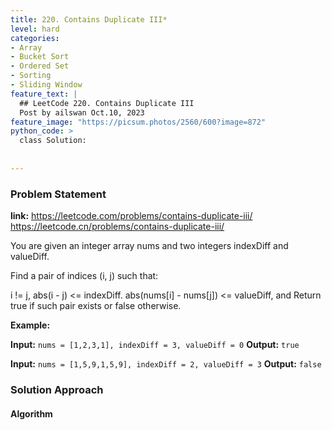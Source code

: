 ```yaml
---
title: 220. Contains Duplicate III*
level: hard
categories:
- Array
- Bucket Sort
- Ordered Set
- Sorting
- Sliding Window
feature_text: |
  ## LeetCode 220. Contains Duplicate III
  Post by ailswan Oct.10, 2023
feature_image: "https://picsum.photos/2560/600?image=872"
python_code: >
  class Solution:
        
   
---
```


### Problem Statement
**link:**
https://leetcode.com/problems/contains-duplicate-iii/
https://leetcode.cn/problems/contains-duplicate-iii/
 
You are given an integer array nums and two integers indexDiff and valueDiff.

Find a pair of indices (i, j) such that:

i != j,
abs(i - j) <= indexDiff.
abs(nums[i] - nums[j]) <= valueDiff, and
Return true if such pair exists or false otherwise.

**Example:**

**Input:** `nums = [1,2,3,1], indexDiff = 3, valueDiff = 0`
**Output:** `true`
 
**Input:** `nums = [1,5,9,1,5,9], indexDiff = 2, valueDiff = 3`
**Output:** `false`

### Solution Approach
 
#### Algorithm
 